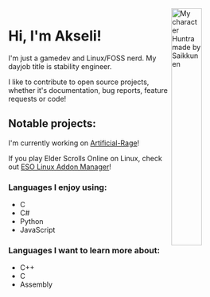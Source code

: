 <img src="https://raw.githubusercontent.com/Akselmo/akselmo.github.io/master/assets/images/oc/HuntraLinux.png" alt="My character Huntra made by Saikkunen" width="35%" align="right"/>

# Hi, I'm Akseli! 
I'm just a gamedev and Linux/FOSS nerd. My dayjob title is stability engineer.

I like to contribute to open source projects, whether it's documentation, bug reports, feature requests or code!

## Notable projects:

I'm currently working on [Artificial-Rage](https://github.com/Akselmo/Artificial-Rage)!

If you play Elder Scrolls Online on Linux, check out [ESO Linux Addon Manager](https://github.com/Akselmo/ESOLinuxAddonManager)!

### Languages I enjoy using:
- C
- C#
- Python
- JavaScript

### Languages I want to learn more about:
- C++
- C
- Assembly

